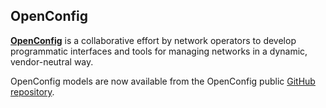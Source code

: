## OpenConfig

[**OpenConfig**](http://www.openconfig.net) is a collaborative effort by network operators to develop programmatic interfaces and tools for managing networks in a dynamic, vendor-neutral way.

OpenConfig models are now available from the OpenConfig public [GitHub repository](https://github.com/openconfig/public).
